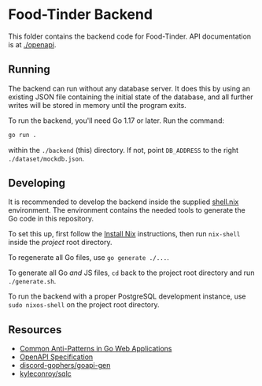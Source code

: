 # Food-Tinder Backend

This folder contains the backend code for Food-Tinder. API documentation is at
[./openapi](./openapi).

## Running

The backend can run without any database server. It does this by using an
existing JSON file containing the initial state of the database, and all further
writes will be stored in memory until the program exits.

To run the backend, you'll need Go 1.17 or later. Run the command:

```sh
go run .
```

within the `./backend` (this) directory. If not, point `DB_ADDRESS` to the right
`./dataset/mockdb.json`.

## Developing

It is recommended to develop the backend inside the supplied
[shell.nix](../shell.nix) environment. The environment contains the needed tools
to generate the Go code in this repository.

To set this up, first follow the [Install Nix](https://nixos.org/download.html)
instructions, then run `nix-shell` inside the *project* root directory.

To regenerate all Go files, use `go generate ./...`.

To generate all Go *and* JS files, `cd` back to the project root directory and
run `./generate.sh`.

To run the backend with a proper PostgreSQL development instance, use `sudo
nixos-shell` on the project root directory.

## Resources

- [Common Anti-Patterns in Go Web Applications](https://threedots.tech/post/common-anti-patterns-in-go-web-applications/)
- [OpenAPI Specification](https://swagger.io/specification/)
- [discord-gophers/goapi-gen](https://github.com/discord-gophers/goapi-gen)
- [kyleconroy/sqlc](https://github.com/kyleconroy/sqlc)
